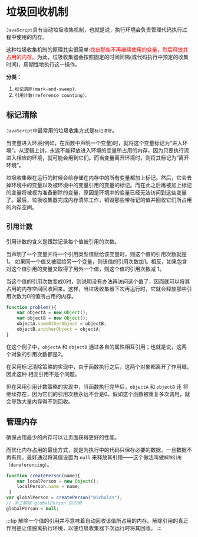 # 垃圾回收机制

`JavaScript`具有自动垃圾收集机制，也就是说，执行环境会负责管理代码执行过程中使用的内存。

这种垃圾收集机制的原理其实很简单:<font color="red">找出那些不再继续使用的变量，然后释放其占用的内存。</font>为此，垃圾收集器会按照固定的时间间隔(或代码执行中预定的收集时间)，周期性地执行这一操作。

**分类：**
1. `标记清除(mark-and-sweep)`.
2. `引用计数(reference counting)`.

## 标记清除

`JavaScript`中最常用的垃圾收集方式是`标记清除`。

当变量进入环境(例如，在函数中声明一个变量)时，就将这个变量标记为“进入环境”。从逻辑上讲，永远不能释放进入环境的变量所占用的内存，因为只要执行流进入相应的环境，就可能会用到它们。而当变量离开环境时，则将其标记为“离开环境”。

垃圾收集器在运行的时候会给存储在内存中的所有变量都加上标记。然后，它会去掉环境中的变量以及被环境中的变量引用的变量的标记。而在此之后再被加上标记的变量将被视为准备删除的变量，原因是环境中的变量已经无法访问到这些变量了。最后，垃圾收集器完成内存清除工作，销毁那些带标记的值并回收它们所占用的内存空间。

## `引用计数`

引用计数的含义是跟踪记录每个值被引用的次数。

当声明了一个变量并将一个引用类型值赋给该变量时，则这个值的引用次数就是1。 如果同一个值又被赋给另一个变量，则该值的引用次数加1。相反，如果包含对这个值引用的变量又取得了另外一个值，则这个值的引用次数减 1。

当这个值的引用次数变成0时，则说明没有办法再访问这个值了，因而就可以将其占用的内存空间回收回来。这样，当垃圾收集器下次再运行时，它就会释放那些引用次数为0的值所占用的内存。

```js
function problem(){
    var objectA = new Object();
    var objectB = new Object();
    objectA.someOtherObject = objectB;
    objectB.anotherObject = objectA;
}
```

在这个例子中，`objectA` 和 `objectB` 通过各自的属性相互引用；也就是说，这两个对象的引用次数都是2。

在采用标记清除策略的实现中，由于函数执行之后，这两个对象都离开了作用域，因此这种
相互引用不是个问题。

但在采用引用计数策略的实现中，当函数执行完毕后，`objectA` 和 `objectB` 还
将继续存在，因为它们的引用次数永远不会是0。假如这个函数被重复多次调用，就会导致大量内存得不到回收。

## 管理内存

确保占用最少的内存可以让页面获得更好的性能。

而优化内存占用的最佳方式，就是为执行中的代码只保存必要的数据。一旦数据不再有用，最好通过将其值设置为 `null` 来释放其引用——这个做法叫做`解除引用（dereferencing）`。

```js
function createPerson(name){
    var localPerson = new Object();
    localPerson.name = name;
 }
var globalPerson = createPerson("Nicholas");
// 手工解除 globalPerson 的引用
globalPerson = null;
```
:::tip
解除一个值的引用并不意味着自动回收该值所占用的内存。解除引用的真正作用是让值脱离执行环境，以便垃圾收集器下次运行时将其回收。
:::